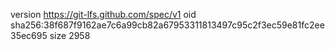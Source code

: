 version https://git-lfs.github.com/spec/v1
oid sha256:38f687f9162ae7c6a99cb82a67953311813497c95c2f3ec59e81fc2ee35ec695
size 2958
